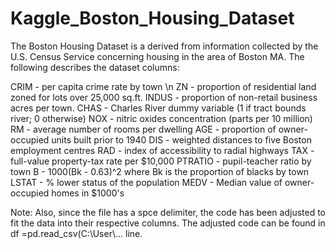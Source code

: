 # Kaggle_Boston_Housing_Dataset

The Boston Housing Dataset is a derived from information collected by the U.S. Census Service concerning housing in the area of Boston MA. The following describes the dataset columns:

CRIM - per capita crime rate by town \n
ZN - proportion of residential land zoned for lots over 25,000 sq.ft.
INDUS - proportion of non-retail business acres per town.
CHAS - Charles River dummy variable (1 if tract bounds river; 0 otherwise)
NOX - nitric oxides concentration (parts per 10 million)
RM - average number of rooms per dwelling
AGE - proportion of owner-occupied units built prior to 1940
DIS - weighted distances to five Boston employment centres
RAD - index of accessibility to radial highways
TAX - full-value property-tax rate per $10,000
PTRATIO - pupil-teacher ratio by town
B - 1000(Bk - 0.63)^2 where Bk is the proportion of blacks by town
LSTAT - % lower status of the population
MEDV - Median value of owner-occupied homes in $1000's

Note: Also, since the file has a spce delimiter, the code has been adjusted to fit the data into their respective columns. 
    The adjusted code can be found in df =pd.read_csv(C:\\User\\... line.
